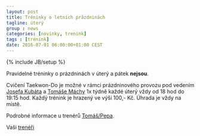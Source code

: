 ```yaml
---
layout: post
title: Tréninky o letních prázdninách
tagline: úterý
group : news
categories: [novinky, trenink]
tags : [trénink]
date: 2016-07-01 06:00:00+01:00 CEST
---
```

{% include JB/setup %}

Pravidelné tréninky o prázdninách v úterý a pátek **nejsou**.

Cvičení Taekwon-Do je možné v rámci prázdninového provozu pod vedením [Josefa Kubáta][2] a [Tomáše Máchy][1] 1x týdně každé úterý vždy od 18 hod do 19:15 hod. Každý trénink je hrazený ve výši 100,- Kč. Úhrada je vždy na místě.

Podrobné informace u trenérů [Tomáš/Pepa](http://taekwondo-strancice.cz/treneri/).

Vaši [trenéři](/treneri)

[1]: http://taekwondo-strancice.cz/treneri/
[2]: http://taekwondo-strancice.cz/treneri/
